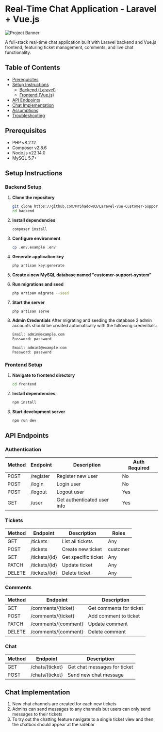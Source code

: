 # Real-Time Chat Application - Laravel + Vue.js

![Project Banner](https://www.google.com/url?sa=i&url=https%3A%2F%2Fgithub.com%2FmuhaiminShihab%2Flaravel-vue&psig=AOvVaw0sQT7E4eadOxS8MhnRZUvq&ust=1742910589701000&source=images&cd=vfe&opi=89978449&ved=0CBQQjRxqFwoTCOjXiofuoowDFQAAAAAdAAAAABAI)

A full-stack real-time chat application built with Laravel backend and Vue.js frontend, featuring ticket management, comments, and live chat functionality.

## Table of Contents
- [Prerequisites](#prerequisites)
- [Setup Instructions](#setup-instructions)
  - [Backend (Laravel)](#backend-setup)
  - [Frontend (Vue.js)](#frontend-setup)
- [API Endpoints](#api-endpoints)
- [Chat Implementation](#chat-implementation)
- [Assumptions](#assumptions)
- [Troubleshooting](#troubleshooting)

## Prerequisites

- PHP v8.2.12
- Composer v2.8.6
- Node.js v22.14.0
- MySQL 5.7+

## Setup Instructions

### Backend Setup

1. **Clone the repository**
   ```bash
   git clone https://github.com/MrShadow03/Laravel-Vue-Customer-Support-System-Final
   cd backend
   ```

2. **Install dependencies**
   ```bash
   composer install
   ```

3. **Configure environment**
   ```bash
   cp .env.example .env
   ```

4. **Generate application key**
   ```bash
   php artisan key:generate
   ```
5. **Create a new MySQL database named "customer-support-system"**

6. **Run migrations and seed**
   ```bash
   php artisan migrate --seed
   ```

7. **Start the server**
   ```bash
   php artisan serve
   ```
8. **Admin Credentials**
    After migrating and seeding the database 2 admin accounts should be created automatically with the following credentials:
    ```bash
   Email: admin@example.com
   Password: password
   ```
    ```bash
   Email: admin2@example.com
   Password: password
   ```

### Frontend Setup

1. **Navigate to frontend directory**
   ```bash
   cd frontend
   ```

2. **Install dependencies**
   ```bash
   npm install
   ```

3. **Start development server**
   ```bash
   npm run dev
   ```

## API Endpoints

### Authentication

| Method | Endpoint   | Description                | Auth Required |
|--------|------------|----------------------------|---------------|
| POST   | /register  | Register new user          | No            |
| POST   | /login     | Login user                 | No            |
| POST   | /logout    | Logout user                | Yes           |
| GET    | /user      | Get authenticated user info| Yes           |

### Tickets

| Method | Endpoint        | Description                     | Roles          |
|--------|-----------------|---------------------------------|----------------|
| GET    | /tickets        | List all tickets                | Any            |
| POST   | /tickets        | Create new ticket               | customer       |
| GET    | /tickets/{id}   | Get specific ticket             | Any            |
| PATCH  | /tickets/{id}   | Update ticket                   | Any            |
| DELETE | /tickets/{id}   | Delete ticket                   | Any            |

### Comments

| Method | Endpoint             | Description                     |
|--------|----------------------|---------------------------------|
| GET    | /comments/{ticket}   | Get comments for ticket         |
| POST   | /comments/{ticket}   | Add comment to ticket           |
| PATCH  | /comments/{comment}  | Update comment                  |
| DELETE | /comments/{comment}  | Delete comment                  |

### Chat

| Method | Endpoint          | Description                     |
|--------|-------------------|---------------------------------|
| GET    | /chats/{ticket}   | Get chat messages for ticket    |
| POST   | /chats/{ticket}   | Send new chat message           |

## Chat Implementation

1. New chat channels are created for each new tickets
2. Admins can send messages to any channels but users can only send messages to their tickets
3. To try out the chatting feature navigate to a single ticket view and then the chatbox should appear at the sidebar